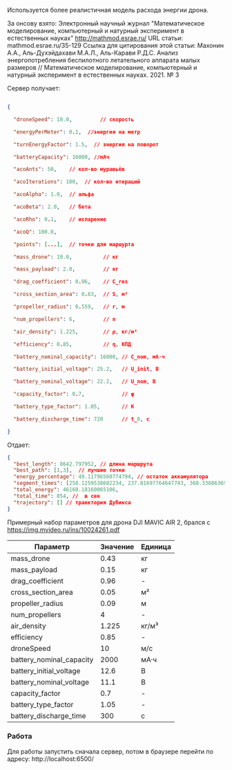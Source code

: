 Используется более реалистичная модель расхода энергии дрона.

За онсову взято:
Электронный научный журнал "Математическое моделирование, компьютерный и натурный эксперимент в естественных науках" http://mathmod.esrae.ru/
URL статьи: mathmod.esrae.ru/35-129
Ссылка для цитирования этой статьи:
Махонин А.А., Аль-Духэйдахави М.А.Л., Аль-Карави Р.Д.С. Анализ энергопотребления беспилотного летательного аппарата малых размеров // Математическое моделирование, компьютерный и натурный эксперимент в естественных науках. 2021. № 3

  
  Сервер получает:

``` json

{

  "droneSpeed": 10.0,         // скорость

  "energyPerMeter": 0.1,  //энергия на метр

  "turnEnergyFactor": 1.5,  // энергия на поворот

  "batteryCapacity": 16000, //mAч

  "acoAnts": 50,    // кол-во муравьёв

  "acoIterations": 100,  // кол-во итераций

  "acoAlpha": 1.0,  // альфа

  "acoBeta": 2.0,   // бета

  "acoRho": 0.1,    // испарение

  "acoQ": 100.0,

  "points": [...],  // точки для маршурта

  "mass_drone": 10.0,          // кг

  "mass_payload": 2.0,         // кг

  "drag_coefficient": 0.96,    // C_res

  "cross_section_area": 0.83,  // S, м²

  "propeller_radius": 0.559,   // r, м

  "num_propellers": 6,         // n

  "air_density": 1.225,        // ρ, кг/м³

  "efficiency": 0.85,          // η, КПД

  "battery_nominal_capacity": 16000, // C_nom, мА·ч

  "battery_initial_voltage": 25.2,   // U_init, В

  "battery_nominal_voltage": 22.2,   // U_nom, В

  "capacity_factor": 0.7,            // φ

  "battery_type_factor": 1.05,       // K

  "battery_discharge_time": 720      // t_0, с

}

```
Отдает:

``` json
{
  "best_length": 8642.797952, // длина маршрута
  "best_path": [1,3],  // лучшие точки
  "energy_percentage": 49.11796560774794, // остаток аккамулятора
  "segment_times": [258.1259538602234, 237.81697764647743, 368.3368636932993], // время по сегментам 
  "total_energy": 46160.18160065106,
  "total_time": 854, //  в сек
  "trajectory": [] // траектория Дубинса
}
```




Примерный набор параметров для дрона DJI MAVIC AIR 2, брался с https://img.mvideo.ru/ins/10024261.pdf
  

|Параметр|Значение|Единица|
|---|---|---|
|mass_drone|0.43|кг|
|mass_payload|0.15|кг|
|drag_coefficient|0.96|-|
|cross_section_area|0.05|м²|
|propeller_radius|0.09|м|
|num_propellers|4|-|
|air_density|1.225|кг/м³|
|efficiency|0.85|-|
|droneSpeed|10|м/с|
|battery_nominal_capacity|2000|мА·ч|
|battery_initial_voltage|12.6|В|
|battery_nominal_voltage|11.1|В|
|capacity_factor|0.7|-|
|battery_type_factor|1.05|-|
|battery_discharge_time|300|с|


### Работа

Для работы запустить сначала сервер, потом в браузере перейти по адресу:
http://localhost:6500/ 


